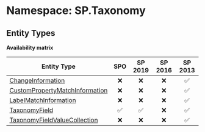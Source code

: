 # Namespace: SP.Taxonomy

## Entity Types

**Availability matrix**

Entity Type | SPO | SP 2019 | SP 2016 | SP 2013
----------|:---:|:-------:|:-------:|:-------:
[ChangeInformation](./EntityTypes/ChangeInformation.md) | ❌ | ❌ | ❌ | ✅
[CustomPropertyMatchInformation](./EntityTypes/CustomPropertyMatchInformation.md) | ❌ | ❌ | ❌ | ✅
[LabelMatchInformation](./EntityTypes/LabelMatchInformation.md) | ❌ | ❌ | ❌ | ✅
[TaxonomyField](./EntityTypes/TaxonomyField.md) | ✅ | ✅ | ❌ | ✅
[TaxonomyFieldValueCollection](./EntityTypes/TaxonomyFieldValueCollection.md) | ❌ | ❌ | ❌ | ✅